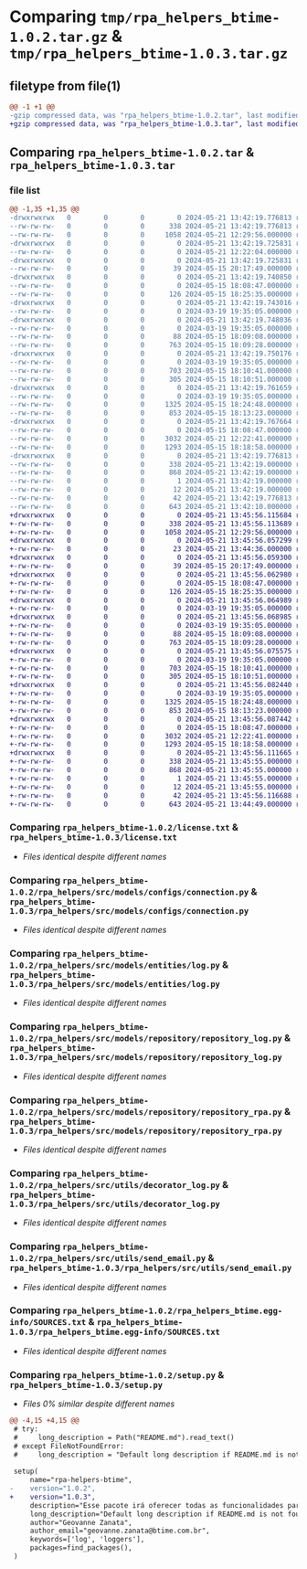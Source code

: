 # Comparing `tmp/rpa_helpers_btime-1.0.2.tar.gz` & `tmp/rpa_helpers_btime-1.0.3.tar.gz`

## filetype from file(1)

```diff
@@ -1 +1 @@
-gzip compressed data, was "rpa_helpers_btime-1.0.2.tar", last modified: Tue May 21 13:42:19 2024, max compression
+gzip compressed data, was "rpa_helpers_btime-1.0.3.tar", last modified: Tue May 21 13:45:56 2024, max compression
```

## Comparing `rpa_helpers_btime-1.0.2.tar` & `rpa_helpers_btime-1.0.3.tar`

### file list

```diff
@@ -1,35 +1,35 @@
-drwxrwxrwx   0        0        0        0 2024-05-21 13:42:19.776813 rpa_helpers_btime-1.0.2/
--rw-rw-rw-   0        0        0      338 2024-05-21 13:42:19.776813 rpa_helpers_btime-1.0.2/PKG-INFO
--rw-rw-rw-   0        0        0     1058 2024-05-21 12:29:56.000000 rpa_helpers_btime-1.0.2/license.txt
-drwxrwxrwx   0        0        0        0 2024-05-21 13:42:19.725831 rpa_helpers_btime-1.0.2/rpa_helpers/
--rw-rw-rw-   0        0        0        0 2024-05-21 12:22:04.000000 rpa_helpers_btime-1.0.2/rpa_helpers/__init__.py
-drwxrwxrwx   0        0        0        0 2024-05-21 13:42:19.725831 rpa_helpers_btime-1.0.2/rpa_helpers/src/
--rw-rw-rw-   0        0        0       39 2024-05-15 20:17:49.000000 rpa_helpers_btime-1.0.2/rpa_helpers/src/__init__.py
-drwxrwxrwx   0        0        0        0 2024-05-21 13:42:19.740850 rpa_helpers_btime-1.0.2/rpa_helpers/src/configuration/
--rw-rw-rw-   0        0        0        0 2024-05-15 18:08:47.000000 rpa_helpers_btime-1.0.2/rpa_helpers/src/configuration/__init__.py
--rw-rw-rw-   0        0        0      126 2024-05-15 18:25:35.000000 rpa_helpers_btime-1.0.2/rpa_helpers/src/configuration/configuration.py
-drwxrwxrwx   0        0        0        0 2024-05-21 13:42:19.743016 rpa_helpers_btime-1.0.2/rpa_helpers/src/models/
--rw-rw-rw-   0        0        0        0 2024-03-19 19:35:05.000000 rpa_helpers_btime-1.0.2/rpa_helpers/src/models/__init__.py
-drwxrwxrwx   0        0        0        0 2024-05-21 13:42:19.748036 rpa_helpers_btime-1.0.2/rpa_helpers/src/models/configs/
--rw-rw-rw-   0        0        0        0 2024-03-19 19:35:05.000000 rpa_helpers_btime-1.0.2/rpa_helpers/src/models/configs/__init__.py
--rw-rw-rw-   0        0        0       88 2024-05-15 18:09:08.000000 rpa_helpers_btime-1.0.2/rpa_helpers/src/models/configs/base.py
--rw-rw-rw-   0        0        0      763 2024-05-15 18:09:28.000000 rpa_helpers_btime-1.0.2/rpa_helpers/src/models/configs/connection.py
-drwxrwxrwx   0        0        0        0 2024-05-21 13:42:19.750176 rpa_helpers_btime-1.0.2/rpa_helpers/src/models/entities/
--rw-rw-rw-   0        0        0        0 2024-03-19 19:35:05.000000 rpa_helpers_btime-1.0.2/rpa_helpers/src/models/entities/__init__.py
--rw-rw-rw-   0        0        0      703 2024-05-15 18:10:41.000000 rpa_helpers_btime-1.0.2/rpa_helpers/src/models/entities/log.py
--rw-rw-rw-   0        0        0      305 2024-05-15 18:10:51.000000 rpa_helpers_btime-1.0.2/rpa_helpers/src/models/entities/rpa.py
-drwxrwxrwx   0        0        0        0 2024-05-21 13:42:19.761659 rpa_helpers_btime-1.0.2/rpa_helpers/src/models/repository/
--rw-rw-rw-   0        0        0        0 2024-03-19 19:35:05.000000 rpa_helpers_btime-1.0.2/rpa_helpers/src/models/repository/__init__.py
--rw-rw-rw-   0        0        0     1325 2024-05-15 18:24:48.000000 rpa_helpers_btime-1.0.2/rpa_helpers/src/models/repository/repository_log.py
--rw-rw-rw-   0        0        0      853 2024-05-15 18:13:23.000000 rpa_helpers_btime-1.0.2/rpa_helpers/src/models/repository/repository_rpa.py
-drwxrwxrwx   0        0        0        0 2024-05-21 13:42:19.767664 rpa_helpers_btime-1.0.2/rpa_helpers/src/utils/
--rw-rw-rw-   0        0        0        0 2024-05-15 18:08:47.000000 rpa_helpers_btime-1.0.2/rpa_helpers/src/utils/__init__.py
--rw-rw-rw-   0        0        0     3032 2024-05-21 12:22:41.000000 rpa_helpers_btime-1.0.2/rpa_helpers/src/utils/decorator_log.py
--rw-rw-rw-   0        0        0     1293 2024-05-15 18:18:58.000000 rpa_helpers_btime-1.0.2/rpa_helpers/src/utils/send_email.py
-drwxrwxrwx   0        0        0        0 2024-05-21 13:42:19.776813 rpa_helpers_btime-1.0.2/rpa_helpers_btime.egg-info/
--rw-rw-rw-   0        0        0      338 2024-05-21 13:42:19.000000 rpa_helpers_btime-1.0.2/rpa_helpers_btime.egg-info/PKG-INFO
--rw-rw-rw-   0        0        0      868 2024-05-21 13:42:19.000000 rpa_helpers_btime-1.0.2/rpa_helpers_btime.egg-info/SOURCES.txt
--rw-rw-rw-   0        0        0        1 2024-05-21 13:42:19.000000 rpa_helpers_btime-1.0.2/rpa_helpers_btime.egg-info/dependency_links.txt
--rw-rw-rw-   0        0        0       12 2024-05-21 13:42:19.000000 rpa_helpers_btime-1.0.2/rpa_helpers_btime.egg-info/top_level.txt
--rw-rw-rw-   0        0        0       42 2024-05-21 13:42:19.776813 rpa_helpers_btime-1.0.2/setup.cfg
--rw-rw-rw-   0        0        0      643 2024-05-21 13:42:10.000000 rpa_helpers_btime-1.0.2/setup.py
+drwxrwxrwx   0        0        0        0 2024-05-21 13:45:56.115684 rpa_helpers_btime-1.0.3/
+-rw-rw-rw-   0        0        0      338 2024-05-21 13:45:56.113689 rpa_helpers_btime-1.0.3/PKG-INFO
+-rw-rw-rw-   0        0        0     1058 2024-05-21 12:29:56.000000 rpa_helpers_btime-1.0.3/license.txt
+drwxrwxrwx   0        0        0        0 2024-05-21 13:45:56.057299 rpa_helpers_btime-1.0.3/rpa_helpers/
+-rw-rw-rw-   0        0        0       23 2024-05-21 13:44:36.000000 rpa_helpers_btime-1.0.3/rpa_helpers/__init__.py
+drwxrwxrwx   0        0        0        0 2024-05-21 13:45:56.059300 rpa_helpers_btime-1.0.3/rpa_helpers/src/
+-rw-rw-rw-   0        0        0       39 2024-05-15 20:17:49.000000 rpa_helpers_btime-1.0.3/rpa_helpers/src/__init__.py
+drwxrwxrwx   0        0        0        0 2024-05-21 13:45:56.062980 rpa_helpers_btime-1.0.3/rpa_helpers/src/configuration/
+-rw-rw-rw-   0        0        0        0 2024-05-15 18:08:47.000000 rpa_helpers_btime-1.0.3/rpa_helpers/src/configuration/__init__.py
+-rw-rw-rw-   0        0        0      126 2024-05-15 18:25:35.000000 rpa_helpers_btime-1.0.3/rpa_helpers/src/configuration/configuration.py
+drwxrwxrwx   0        0        0        0 2024-05-21 13:45:56.064989 rpa_helpers_btime-1.0.3/rpa_helpers/src/models/
+-rw-rw-rw-   0        0        0        0 2024-03-19 19:35:05.000000 rpa_helpers_btime-1.0.3/rpa_helpers/src/models/__init__.py
+drwxrwxrwx   0        0        0        0 2024-05-21 13:45:56.068985 rpa_helpers_btime-1.0.3/rpa_helpers/src/models/configs/
+-rw-rw-rw-   0        0        0        0 2024-03-19 19:35:05.000000 rpa_helpers_btime-1.0.3/rpa_helpers/src/models/configs/__init__.py
+-rw-rw-rw-   0        0        0       88 2024-05-15 18:09:08.000000 rpa_helpers_btime-1.0.3/rpa_helpers/src/models/configs/base.py
+-rw-rw-rw-   0        0        0      763 2024-05-15 18:09:28.000000 rpa_helpers_btime-1.0.3/rpa_helpers/src/models/configs/connection.py
+drwxrwxrwx   0        0        0        0 2024-05-21 13:45:56.075575 rpa_helpers_btime-1.0.3/rpa_helpers/src/models/entities/
+-rw-rw-rw-   0        0        0        0 2024-03-19 19:35:05.000000 rpa_helpers_btime-1.0.3/rpa_helpers/src/models/entities/__init__.py
+-rw-rw-rw-   0        0        0      703 2024-05-15 18:10:41.000000 rpa_helpers_btime-1.0.3/rpa_helpers/src/models/entities/log.py
+-rw-rw-rw-   0        0        0      305 2024-05-15 18:10:51.000000 rpa_helpers_btime-1.0.3/rpa_helpers/src/models/entities/rpa.py
+drwxrwxrwx   0        0        0        0 2024-05-21 13:45:56.082440 rpa_helpers_btime-1.0.3/rpa_helpers/src/models/repository/
+-rw-rw-rw-   0        0        0        0 2024-03-19 19:35:05.000000 rpa_helpers_btime-1.0.3/rpa_helpers/src/models/repository/__init__.py
+-rw-rw-rw-   0        0        0     1325 2024-05-15 18:24:48.000000 rpa_helpers_btime-1.0.3/rpa_helpers/src/models/repository/repository_log.py
+-rw-rw-rw-   0        0        0      853 2024-05-15 18:13:23.000000 rpa_helpers_btime-1.0.3/rpa_helpers/src/models/repository/repository_rpa.py
+drwxrwxrwx   0        0        0        0 2024-05-21 13:45:56.087442 rpa_helpers_btime-1.0.3/rpa_helpers/src/utils/
+-rw-rw-rw-   0        0        0        0 2024-05-15 18:08:47.000000 rpa_helpers_btime-1.0.3/rpa_helpers/src/utils/__init__.py
+-rw-rw-rw-   0        0        0     3032 2024-05-21 12:22:41.000000 rpa_helpers_btime-1.0.3/rpa_helpers/src/utils/decorator_log.py
+-rw-rw-rw-   0        0        0     1293 2024-05-15 18:18:58.000000 rpa_helpers_btime-1.0.3/rpa_helpers/src/utils/send_email.py
+drwxrwxrwx   0        0        0        0 2024-05-21 13:45:56.111665 rpa_helpers_btime-1.0.3/rpa_helpers_btime.egg-info/
+-rw-rw-rw-   0        0        0      338 2024-05-21 13:45:55.000000 rpa_helpers_btime-1.0.3/rpa_helpers_btime.egg-info/PKG-INFO
+-rw-rw-rw-   0        0        0      868 2024-05-21 13:45:55.000000 rpa_helpers_btime-1.0.3/rpa_helpers_btime.egg-info/SOURCES.txt
+-rw-rw-rw-   0        0        0        1 2024-05-21 13:45:55.000000 rpa_helpers_btime-1.0.3/rpa_helpers_btime.egg-info/dependency_links.txt
+-rw-rw-rw-   0        0        0       12 2024-05-21 13:45:55.000000 rpa_helpers_btime-1.0.3/rpa_helpers_btime.egg-info/top_level.txt
+-rw-rw-rw-   0        0        0       42 2024-05-21 13:45:56.116688 rpa_helpers_btime-1.0.3/setup.cfg
+-rw-rw-rw-   0        0        0      643 2024-05-21 13:44:49.000000 rpa_helpers_btime-1.0.3/setup.py
```

### Comparing `rpa_helpers_btime-1.0.2/license.txt` & `rpa_helpers_btime-1.0.3/license.txt`

 * *Files identical despite different names*

### Comparing `rpa_helpers_btime-1.0.2/rpa_helpers/src/models/configs/connection.py` & `rpa_helpers_btime-1.0.3/rpa_helpers/src/models/configs/connection.py`

 * *Files identical despite different names*

### Comparing `rpa_helpers_btime-1.0.2/rpa_helpers/src/models/entities/log.py` & `rpa_helpers_btime-1.0.3/rpa_helpers/src/models/entities/log.py`

 * *Files identical despite different names*

### Comparing `rpa_helpers_btime-1.0.2/rpa_helpers/src/models/repository/repository_log.py` & `rpa_helpers_btime-1.0.3/rpa_helpers/src/models/repository/repository_log.py`

 * *Files identical despite different names*

### Comparing `rpa_helpers_btime-1.0.2/rpa_helpers/src/models/repository/repository_rpa.py` & `rpa_helpers_btime-1.0.3/rpa_helpers/src/models/repository/repository_rpa.py`

 * *Files identical despite different names*

### Comparing `rpa_helpers_btime-1.0.2/rpa_helpers/src/utils/decorator_log.py` & `rpa_helpers_btime-1.0.3/rpa_helpers/src/utils/decorator_log.py`

 * *Files identical despite different names*

### Comparing `rpa_helpers_btime-1.0.2/rpa_helpers/src/utils/send_email.py` & `rpa_helpers_btime-1.0.3/rpa_helpers/src/utils/send_email.py`

 * *Files identical despite different names*

### Comparing `rpa_helpers_btime-1.0.2/rpa_helpers_btime.egg-info/SOURCES.txt` & `rpa_helpers_btime-1.0.3/rpa_helpers_btime.egg-info/SOURCES.txt`

 * *Files identical despite different names*

### Comparing `rpa_helpers_btime-1.0.2/setup.py` & `rpa_helpers_btime-1.0.3/setup.py`

 * *Files 0% similar despite different names*

```diff
@@ -4,15 +4,15 @@
 # try:
 #     long_description = Path("README.md").read_text()
 # except FileNotFoundError:
 #     long_description = "Default long description if README.md is not found."
 
 setup(
     name="rpa-helpers-btime",
-    version="1.0.2",
+    version="1.0.3",
     description="Esse pacote irá oferecer todas as funcionalidades para auxiliar na programação de rpa.",
     long_description="Default long description if README.md is not found.",
     author="Geovanne Zanata",
     author_email="geovanne.zanata@btime.com.br",
     keywords=['log', 'loggers'],
     packages=find_packages(),
 )
```

